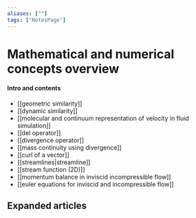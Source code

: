 ```yaml
---
aliases: [""]
tags: ["NotesPage"]
---
```


# Mathematical and numerical concepts overview

#### Intro and contents
- [[geometric similarity]]
- [[dynamic similarity]]
- [[molecular and continuum representation of velocity in fluid simulation]]
- [[del operator]]
- [[divergence operator]]
- [[mass continuity using divergence]]
- [[curl of a vector]]
- [[streamlines|streamline]]
- [[stream function (2D)]]
- [[momentum balance in inviscid incompressible flow]]
- [[euler equations for inviscid and incompressible flow]]


## Expanded articles

